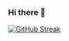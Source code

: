 ### Hi there 👋

[![GitHub Streak](https://streak-stats.demolab.com/?user=TamangLhoSantosh&theme=dark&date_format=j/n/Y)](https://git.io/streak-stats)
